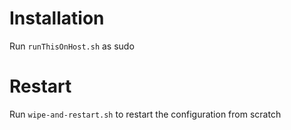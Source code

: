 # Installation
Run `runThisOnHost.sh` as sudo

# Restart
Run `wipe-and-restart.sh` to restart the configuration from scratch